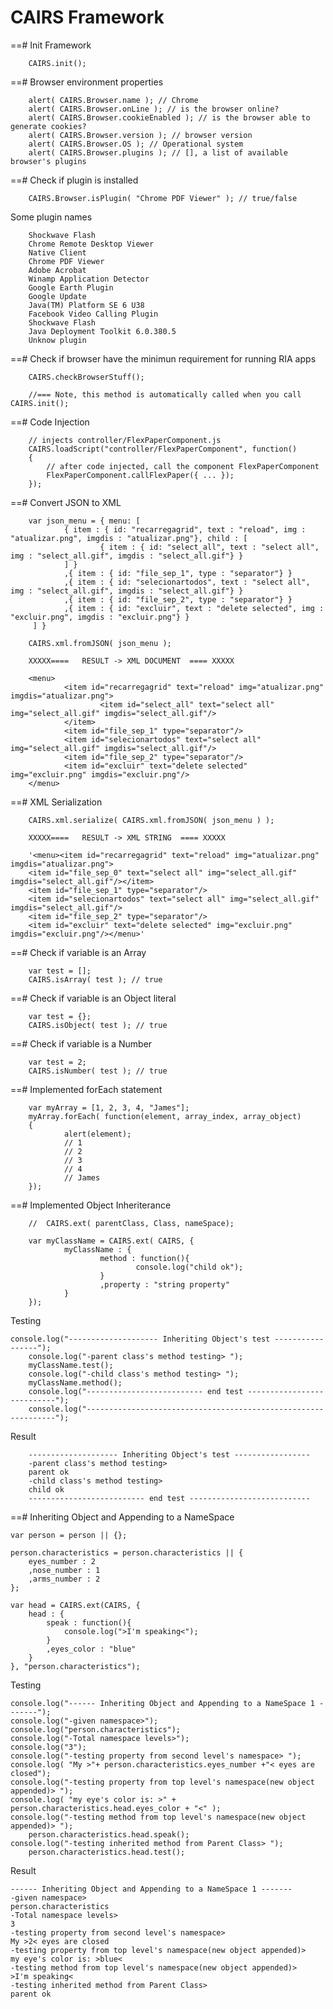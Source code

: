 CAIRS Framework
===============

==# Init Framework

        CAIRS.init();


==# Browser environment properties

        alert( CAIRS.Browser.name ); // Chrome
        alert( CAIRS.Browser.onLine ); // is the browser online?
        alert( CAIRS.Browser.cookieEnabled ); // is the browser able to generate cookies?
        alert( CAIRS.Browser.version ); // browser version
        alert( CAIRS.Browser.OS ); // Operational system
        alert( CAIRS.Browser.plugins ); // [], a list of available browser's plugins

==# Check if plugin is installed

        CAIRS.Browser.isPlugin( "Chrome PDF Viewer" ); // true/false
        
Some plugin names

        Shockwave Flash
        Chrome Remote Desktop Viewer
        Native Client
        Chrome PDF Viewer
        Adobe Acrobat 
        Winamp Application Detector
        Google Earth Plugin
        Google Update
        Java(TM) Platform SE 6 U38
        Facebook Video Calling Plugin
        Shockwave Flash
        Java Deployment Toolkit 6.0.380.5
        Unknow plugin


==# Check if browser have the minimun requirement for running RIA apps

        CAIRS.checkBrowserStuff();
        
        //=== Note, this method is automatically called when you call CAIRS.init();

==# Code Injection

        // injects controller/FlexPaperComponent.js
        CAIRS.loadScript("controller/FlexPaperComponent", function()
        {
        	// after code injected, call the component FlexPaperComponent
        	FlexPaperComponent.callFlexPaper({ ... });
        });


==# Convert JSON to XML

        var json_menu = { menu: [
                { item : { id: "recarregagrid", text : "reload", img : "atualizar.png", imgdis : "atualizar.png"}, child : [
                        { item : { id: "select_all", text : "select all", img : "select_all.gif", imgdis : "select_all.gif"} }
                ] }
                ,{ item : { id: "file_sep_1", type : "separator"} }
                ,{ item : { id: "selecionartodos", text : "select all", img : "select_all.gif", imgdis : "select_all.gif"} }
                ,{ item : { id: "file_sep_2", type : "separator"} }
                ,{ item : { id: "excluir", text : "delete selected", img : "excluir.png", imgdis : "excluir.png"} }
         ] }
        
        CAIRS.xml.fromJSON( json_menu );
        
        XXXXX====   RESULT -> XML DOCUMENT  ==== XXXXX
        
        <menu>
                <item id="recarregagrid" text="reload" img="atualizar.png" imgdis="atualizar.png">
                        <item id="select_all" text="select all" img="select_all.gif" imgdis="select_all.gif"/>
                </item>
                <item id="file_sep_1" type="separator"/>
                <item id="selecionartodos" text="select all" img="select_all.gif" imgdis="select_all.gif"/>
                <item id="file_sep_2" type="separator"/>
                <item id="excluir" text="delete selected" img="excluir.png" imgdis="excluir.png"/>
        </menu>
        

==# XML Serialization

        CAIRS.xml.serialize( CAIRS.xml.fromJSON( json_menu ) );
        
        XXXXX====   RESULT -> XML STRING  ==== XXXXX
        
        '<menu><item id="recarregagrid" text="reload" img="atualizar.png" imgdis="atualizar.png">
        <item id="file_sep_0" text="select all" img="select_all.gif" imgdis="select_all.gif"/></item>
        <item id="file_sep_1" type="separator"/>
        <item id="selecionartodos" text="select all" img="select_all.gif" imgdis="select_all.gif"/>
        <item id="file_sep_2" type="separator"/>
        <item id="excluir" text="delete selected" img="excluir.png" imgdis="excluir.png"/></menu>'
        

==# Check if variable is an Array

        var test = [];
        CAIRS.isArray( test ); // true
        

==# Check if variable is an Object literal

        var test = {};
        CAIRS.isObject( test ); // true
        
        
==# Check if variable is a Number

        var test = 2;
        CAIRS.isNumber( test ); // true
        
        
==# Implemented forEach statement

        var myArray = [1, 2, 3, 4, "James"];
        myArray.forEach( function(element, array_index, array_object)
        {
                alert(element);
                // 1
                // 2
                // 3
                // 4
                // James
        });
        
        
==# Implemented Object Inheriterance

        //  CAIRS.ext( parentClass, Class, nameSpace);
        
        var myClassName = CAIRS.ext( CAIRS, {
                myClassName : {
                        method : function(){
                                console.log("child ok");
                        }
                        ,property : "string property"
                }
        });

Testing
	
	console.log("-------------------- Inheriting Object's test -----------------");
        console.log("-parent class's method testing> ");
        myClassName.test();
        console.log("-child class's method testing> ");
        myClassName.method();
        console.log("-------------------------- end test ---------------------------");
        console.log("---------------------------------------------------------------");

Result

        -------------------- Inheriting Object's test -----------------
        -parent class's method testing>
        parent ok
        -child class's method testing>
        child ok
        -------------------------- end test ---------------------------
        

==# Inheriting Object and Appending to a NameSpace

	var person = person || {};
	
	person.characteristics = person.characteristics || { 
		eyes_number : 2
		,nose_number : 1
		,arms_number : 2
	};
	
	var head = CAIRS.ext(CAIRS, {
		head : {
			speak : function(){
				console.log(">I'm speaking<");
			}
			,eyes_color : "blue"	
		}
	}, "person.characteristics");
	
Testing

	console.log("------ Inheriting Object and Appending to a NameSpace 1 -------");
	console.log("-given namespace>");
	console.log("person.characteristics");
	console.log("-Total namespace levels>");
	console.log("3");
	console.log("-testing property from second level's namespace> ");
	console.log( "My >"+ person.characteristics.eyes_number +"< eyes are closed");
	console.log("-testing property from top level's namespace(new object appended)> ");
	console.log( "my eye's color is: >" + person.characteristics.head.eyes_color + "<" );
	console.log("-testing method from top level's namespace(new object appended)> ");
		person.characteristics.head.speak();
	console.log("-testing inherited method from Parent Class> ");
		person.characteristics.head.test();

Result
		
	------ Inheriting Object and Appending to a NameSpace 1 -------
	-given namespace>
	person.characteristics
	-Total namespace levels>
	3
	-testing property from second level's namespace>
	My >2< eyes are closed
	-testing property from top level's namespace(new object appended)>
	my eye's color is: >blue<
	-testing method from top level's namespace(new object appended)>
	>I'm speaking<
	-testing inherited method from Parent Class>
	parent ok

